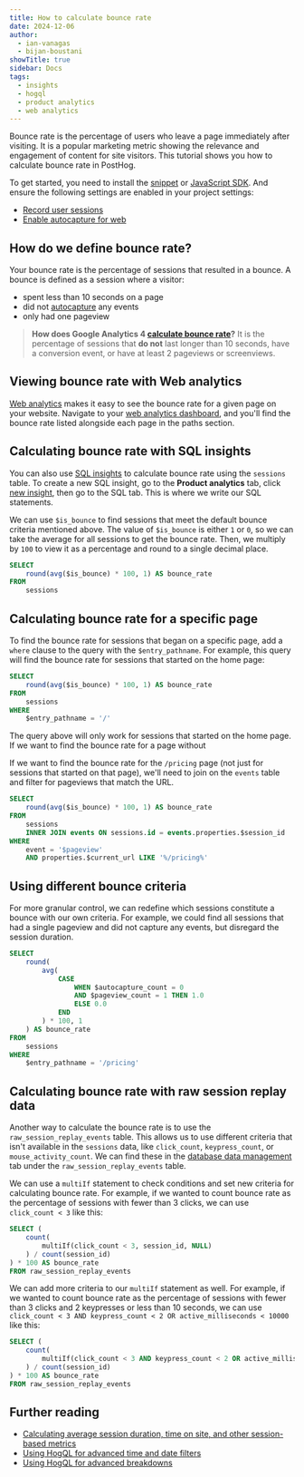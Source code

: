 ```yaml
---
title: How to calculate bounce rate
date: 2024-12-06
author:
  - ian-vanagas
  - bijan-boustani
showTitle: true
sidebar: Docs
tags:
  - insights
  - hogql
  - product analytics
  - web analytics
---
```


Bounce rate is the percentage of users who leave a page immediately after visiting. It is a popular marketing metric showing the relevance and engagement of content for site visitors. This tutorial shows you how to calculate bounce rate in PostHog.

To get started, you need to install the [snippet](/docs/getting-started/install?tab=snippet) or [JavaScript SDK](/docs/libraries/js). And ensure the following settings are enabled in your project settings:

- [Record user sessions](https://app.posthog.com/settings/environment#replay)
- [Enable autocapture for web](https://app.posthog.com/settings/environment-autocapture#autocapture)

## How do we define bounce rate?

Your bounce rate is the percentage of sessions that resulted in a bounce. A bounce is defined as a session where a visitor:

- spent less than 10 seconds on a page
- did not [autocapture](/docs/product-analytics/autocapture) any events
- only had one pageview

> **How does Google Analytics 4 [calculate bounce rate](https://support.google.com/analytics/answer/12195621?hl=en)?** It is the percentage of sessions that **do not** last longer than 10 seconds, have a conversion event, or have at least 2 pageviews or screenviews.

## Viewing bounce rate with Web analytics

[Web analytics](/web-analytics) makes it easy to see the bounce rate for a given page on your website. Navigate to your [web analytics dashboard](https://app.posthog.com/web), and you'll find the bounce rate listed alongside each page in the paths section.

<ProductScreenshot
    imageLight="https://res.cloudinary.com/dmukukwp6/image/upload/web_analytics_paths_light_fb2b05a261.png"
    imageDark="https://res.cloudinary.com/dmukukwp6/image/upload/web_analytics_paths_dark_0e6cd85638.png"
    alt="Bounce rates"
    classes="rounded"
/>

## Calculating bounce rate with SQL insights

You can also use [SQL insights](/docs/product-analytics/sql) to calculate bounce rate using the `sessions` table. To create a new SQL insight, go to the **Product analytics** tab, click [new insight](https://app.posthog.com/insights/new), then go to the SQL tab. This is where we write our SQL statements.

We can use `$is_bounce` to find sessions that meet the default bounce criteria mentioned above. The value of `$is_bounce` is either `1` or `0`, so we can take the average for all sessions to get the bounce rate. Then, we multiply by `100` to view it as a percentage and round to a single decimal place.

```sql
SELECT
    round(avg($is_bounce) * 100, 1) AS bounce_rate
FROM
    sessions
```

## Calculating bounce rate for a specific page

To find the bounce rate for sessions that began on a specific page, add a `where` clause to the query with the `$entry_pathname`. For example, this query will find the bounce rate for sessions that started on the home page:

```sql
SELECT
    round(avg($is_bounce) * 100, 1) AS bounce_rate
FROM
    sessions
WHERE
    $entry_pathname = '/'
```

The query above will only work for sessions that started on the home page. If we want to find the bounce rate for a page without

If we want to find the bounce rate for the `/pricing` page (not just for sessions that started on that page), we'll need to join on the `events` table and filter for pageviews that match the URL.

```sql
SELECT
    round(avg($is_bounce) * 100, 1) AS bounce_rate
FROM
    sessions
    INNER JOIN events ON sessions.id = events.properties.$session_id
WHERE
    event = '$pageview'
    AND properties.$current_url LIKE '%/pricing%'
```

## Using different bounce criteria

For more granular control, we can redefine which sessions constitute a bounce with our own criteria. For example, we could find all sessions that had a single pageview and did not capture any events, but disregard the session duration.

```sql
SELECT
    round(
        avg(
            CASE
                WHEN $autocapture_count = 0
                AND $pageview_count = 1 THEN 1.0
                ELSE 0.0
            END
        ) * 100, 1
    ) AS bounce_rate
FROM
    sessions
WHERE
    $entry_pathname = '/pricing'
```

## Calculating bounce rate with raw session replay data

Another way to calculate the bounce rate is to use the `raw_session_replay_events` table. This allows us to use different criteria that isn't available in the `sessions` data, like `click_count`, `keypress_count`, or `mouse_activity_count`. We can find these in the [database data management](https://app.posthog.com/data-management/database) tab under the `raw_session_replay_events` table.

We can use a `multiIf` statement to check conditions and set new criteria for calculating bounce rate. For example, if we wanted to count bounce rate as the percentage of sessions with fewer than 3 clicks, we can use `click_count < 3` like this:

```sql
SELECT (
	count(
		multiIf(click_count < 3, session_id, NULL)
	) / count(session_id)
) * 100 AS bounce_rate
FROM raw_session_replay_events
```

We can add more criteria to our `multiIf` statement as well. For example, if we wanted to count bounce rate as the percentage of sessions with fewer than 3 clicks and 2 keypresses or less than 10 seconds, we can use `click_count < 3 AND keypress_count < 2 OR active_milliseconds < 10000` like this:

```sql
SELECT (
	count(
		multiIf(click_count < 3 AND keypress_count < 2 OR active_milliseconds < 10000, session_id, NULL)
	) / count(session_id)
) * 100 AS bounce_rate
FROM raw_session_replay_events
```

## Further reading

- [Calculating average session duration, time on site, and other session-based metrics](/tutorials/session-metrics)
- [Using HogQL for advanced time and date filters](/tutorials/hogql-date-time-filters)
- [Using HogQL for advanced breakdowns](/tutorials/hogql-breakdowns)

<NewsletterForm />
